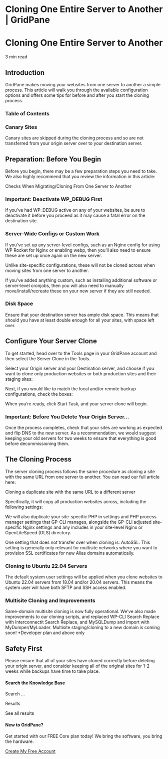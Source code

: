 # Cloning One Entire Server to Another | GridPane

# Cloning One Entire Server to Another

 

3 min read 

## Introduction

GridPane makes moving your websites from one server to another a simple process. This article will walk you through the available configuration options and offers some tips for before and after you start the cloning process.

### Table of Contents

 

 

### Canary Sites

Canary sites are skipped during the cloning process and so are not transferred from your origin server over to your destination server.

## Preparation: Before You Begin

Before you begin, there may be a few preparation steps you need to take. We also highly recommend that you review the information in this article:

Checks When Migrating/Cloning From One Server to Another

 

 

### Important: Deactivate WP_DEBUG First

If you've had WP_DEBUG active on any of your websites, be sure to deactivate it before you proceed as it may cause a fatal error on the destination site.

### Server-Wide Configs or Custom Work

If you’ve set up any server-level configs, such as an Nginx config for using WP Rocket for Nginx or enabling webp, then you’ll also need to ensure these are set up once again on the new server.

Unlike site-specific configurations, these will not be cloned across when moving sites from one server to another.

If you’ve added anything custom, such as installing additional software or server-level cronjobs, then you will also need to manually move/install/recreate these on your new server if they are still needed.

### Disk Space

Ensure that your destination server has ample disk space. This means that should you have at least double enough for all your sites, with space left over.

 

## Configure Your Server Clone

To get started, head over to the Tools page in your GridPane account and then select the Server Clone in the Tools.

Select your Origin server and your Destination server, and choose if you want to clone only production websites or both production sites and their staging sites:

Next, if you would like to match the local and/or remote backup configurations, check the boxes:

When you’re ready, click Start Task, and your server clone will begin.

 

 

### Important: Before You Delete Your Origin Server...

Once the process completes, check that your sites are working as expected and flip DNS to the new server. As a recommendation, we would suggest keeping your old servers for two weeks to ensure that everything is good before decommissioning them.

## The Cloning Process

The server cloning process follows the same procedure as cloning a site with the same URL from one server to another. You can read our full article here:

Cloning a duplicate site with the same URL to a different server

Specifically, it will copy all production websites across, including the following settings:

We will also duplicate your site-specific PHP in settings and PHP process manager settings that GP-CLI manages, alongside the GP-CLI adjusted site-specific Nginx settings and any includes in your site-level Nginx or OpenLiteSpeed (OLS) directory.

One setting that does not transfer over when cloning is: AutoSSL. This setting is generally only relevant for multisite networks where you want to provision SSL certificates for new Alias domains automatically.

### Cloning to Ubuntu 22.04 Servers

The default system user settings will be applied when you clone websites to Ubuntu 22.04 servers from 18.04 and/or 20.04 servers. This means the system user will have both SFTP and SSH access enabled.

 

 

### Multisite Cloning and Improvements

Same-domain multisite cloning is now fully operational. We've also made improvements to our cloning scripts, and replaced WP-CLI Search Replace with Interconnectit Search Replace, and MySQLDump and import with MyDumper/MyLoader. 
Multisite staging/cloning to a new domain is coming soon!
*Developer plan and above only

## Safety First

Please ensure that all of your sites have cloned correctly before deleting your origin server, and consider keeping all of the original sites for 1-2 weeks while backups have time to take place.

 

 

#### Search the Knowledge Base

Search ...

 Results

See all results

#### New to GridPane?

Get started with our FREE Core plan today! We bring the software, you bring the hardware.

[Create My Free Account](https://gridpane.com/checkout/?plan=core)

